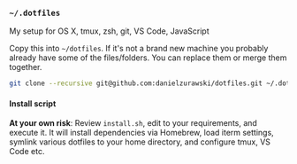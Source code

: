 ### `~/.dotfiles`

My setup for OS X, tmux, zsh, git, VS Code, JavaScript

Copy this into `~/dotfiles`. If it's not a brand new machine you probably already have some of the files/folders. You can replace them or merge them together.

```sh
git clone --recursive git@github.com:danielzurawski/dotfiles.git ~/.dotfiles
```

#### Install script

**At your own risk**: Review `install.sh`, edit to your requirements, and execute it. It will install dependencies via Homebrew, load iterm settings, symlink various dotfiles to your home directory, and configure tmux, VS Code etc.
